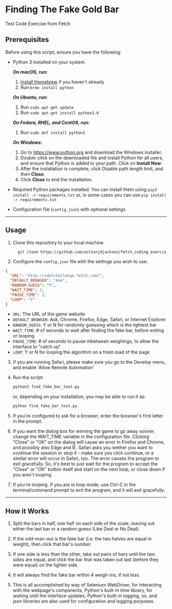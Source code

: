 # Finding The Fake Gold Bar

Test Code Exercise from Fetch

## Prerequisites

Before using this script, ensure you have the following:

- Python 3 installed on your system

    ***On macOS, run:***
    1. [Install Homebrew](https://brew.sh/#install) if you haven't already
    2. Run `brew install python`

    ***On Ubuntu, run:***
    1. Run `sudo apt-get update`
    2. Run `sudo apt-get install python3.6`

    ***On Fedora, RHEL, and CentOS, run:***
    1. Run `sudo dnf install python3`

    ***On Windows:***
    1. Go to <https://www.python.org> and download the Windows installer.
    2. Double-click on the downloaded file and install Python for all users,
    and ensure that Python is added to your path. Click on **Install Now**.
    3. After the installation is complete, click Disable path length limit,
    and then **Close**.
    4. Click **Close** to end the installation.

- Required Python packages installed. You can install them using `pip3 install -r requirements.txt` or, in some cases you can use `pip install -r requirements.txt`

- Configuration file (`config.json`) with optional settings

---

## Usage

1. Clone this repository to your local machine
    ```bash
      git clone https://github.com/actionjdjackson/fetch_coding_exercise
    ```
2. Configure the `config.json` file with the settings you wish to use:
  ```json
  {
    "URL": "http://sdetchallenge.fetch.com/",
    "DEFAULT_BROWSER": "Ask",
    "RANDOM_GUESS": "Y",
    "WAIT_TIME": 5,
    "PAUSE_TIME": 2,
    "LOOP": "Y"
  }
  ```
  - `URL`: The URL of the game website
  - `DEFAULT_BROWSER`: Ask, Chrome, Firefox, Edge, Safari, or Internet Explorer
  - `RANDOM_GUESS`: Y or N for randomly guessing which is the lightest bar
  - `WAIT_TIME`: # of seconds to wait after finding the fake bar, before exiting or looping
  - `PAUSE_TIME`: # of seconds to pause inbetween weighings, to allow the interface to "catch up"
  - `LOOP`: Y or N for looping the algorithm on a fresh load of the page

3. If you are running Safari, please make sure you go to the Develop menu, and enable 'Allow Remote Automation'

4. Run the script:
    ```bash
    python3 find_fake_bar_test.py
    ```
    or, depending on your installation, you may be able to run it as:
    ```bash
    python find_fake_bar_test.py
    ```
5. If you're configured to ask for a browser, enter the browser's first letter in the prompt.

6. If you want the dialog box for winning the game to go away sooner, change the WAIT_TIME variable in the configuration file. Clicking "Close" or "OK" on the dialog will cause an error in Firefox and Chrome, and possibly also Edge and IE. Safari asks you wether you want to continue the session or stop it - make sure you click continue, or a similar error will occur in Safari, too. The error causes the program to exit gracefully. So, it's best to just wait for the program to accept the "Close" or "OK" button itself and start on the next loop, or close down if you aren't looping.

7. If you're looping. If you are in loop mode, use Ctrl-C in the terminal/command prompt to exit the program, and it will exit gracefully.

---

## How it Works

1. Split the bars in half, one half on each side of the scale, leaving out
    either the last bar or a random guess (Like Deal or No Deal).

2. If the odd-man-out is the fake bar (i.e. the two halves are equal in weight),
    then click that bar's number.

3. If one side is less than the other, take out pairs of bars until the two
    sides are equal, and click the bar that was taken out last (before they were
    equal) on the lighter side.

4. It will always find the fake bar within 4 weigh-ins, if not less.

5. This is all accomplished by way of Selenium WebDriver, for interacting with
    the webpage's components, Python's built-in time library, for waiting
    until the interface updates, Python's built-in logging, os, and json libraries
    are also used for configuration and logging purposes.
